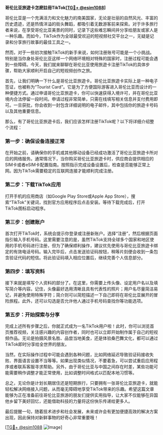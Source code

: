 **哥伦比亚旅遊卡怎麽註冊TikTok[[TG💪+ @esim1088](https://t.me/s/esim1088)]**

哥伦比亚是一个充满活力和文化魅力的南美国家，无论是壮丽的自然风光、丰富的历史遗迹，还是热情洋溢的街头舞蹈，都吸引着无数游客前来探索。对于许多旅行者来说，在享受哥伦比亚美景的同时，记录下这些难忘瞬间并分享给朋友或家人是一种乐趣。而如今，TikTok作为全球最受欢迎的短视频社交平台之一，无疑是记录和分享旅行故事的最佳工具之一。

然而，对于一些初次接触TikTok的新手来说，如何注册账号可能是一个小挑战。特别是当你身处哥伦比亚这样一个网络环境相对特殊的国家时，注册过程可能会遇到一些障碍。今天，我们就来聊聊在哥伦比亚使用旅遊卡注册TikTok的具体步骤，帮助大家顺利开启自己的短视频创作之旅。

首先，让我们明确一下什么是哥伦比亚旅遊卡。哥伦比亚旅遊卡实际上是一种电子签证，也被称为“Tourist Card”。它是为了方便国际游客进入哥伦比亚而设计的一种便捷方式。通过申请哥伦比亚旅遊卡，你可以快速获得入境许可，并在哥伦比亚境内合法停留一段时间。申请过程非常简单，只需在线填写相关信息并支付费用即可。一旦获批，你会收到一封包含详细说明的电子邮件，其中包括你的旅遊卡号码以及其他重要信息。

那么，有了哥伦比亚旅遊卡后，我们应该怎样注册TikTok呢？以下将详细介绍整个流程：

### **第一步：确保设备连接正常**
在开始之前，请确保你的手机或其他移动设备已经成功激活了哥伦比亚旅遊卡所对应的网络服务。通常情况下，当你购买哥伦比亚旅遊卡时，供应商会提供相应的SIM卡或者eSIM卡配置指南。按照指示完成设备设置后，检查是否能够正常上网。因为TikTok需要稳定的互联网连接才能顺利完成注册。

### **第二步：下载TikTok应用**
打开手机的应用商店（如Google Play Store或Apple App Store），搜索“TikTok”关键词，找到官方应用程序后点击安装。等待下载完成后，打开TikTok图标启动程序。

### **第三步：创建账户**
首次打开TikTok时，系统会提示你登录或注册新账户。选择“注册”，然后根据页面指引输入手机号码。这里需要注意的是，虽然TikTok支持全球多个国家和地区使用的手机号码进行注册，但为了确保顺利操作，建议优先使用与哥伦比亚旅遊卡绑定的有效电话号码。输入完毕后，点击发送验证码按钮，稍等片刻便会收到一条包含验证代码的短信。将此验证码填入相应位置后，继续完善个人信息部分。

### **第四步：填写资料**
接下来就是填写个人资料的部分了。在这里，你需要上传头像、设定用户名以及填写简介等内容。记住，头像最好选用清晰且具有代表性的照片；用户名尽量简洁易记，并避免使用特殊字符；简介则可以简短描述一下自己即将在哥伦比亚展开的冒险旅程。此外，还可以勾选是否允许他人通过手机号码查找你等功能选项。

### **第五步：开始探索与分享**
完成上述所有步骤之后，你就正式成为一名TikTok用户啦！此时，你可以浏览首页推荐视频，关注感兴趣的内容创作者，同时也可以立即开始制作属于自己的短视频作品。无论是拍摄风景名胜、品尝当地美食，还是体验桑巴舞文化，都可以通过TikTok即时分享给全世界的朋友。

当然，在实际操作过程中可能会遇到各种问题，比如网络延迟导致验证码接收失败、界面语言设置不当等等。如果出现类似情况，不要着急，可以尝试重启应用程序或者联系客服寻求帮助。另外，由于哥伦比亚与中国之间存在时差，某些功能可能需要稍作调整才能正常使用，比如调整时间格式以匹配本地习惯等。

总之，无论你是计划长期居住还是短期旅行，只要拥有一张哥伦比亚旅遊卡，就能轻松解决网络接入问题，从而毫无障碍地享受TikTok带来的乐趣。希望这篇文章能够为正在准备前往哥伦比亚旅游的朋友们提供实用指导，让大家不仅能够在异国他乡留下美好回忆，还能借助科技的力量将这份快乐传递给更多人。

最后提醒一句，随着技术进步和社会发展，未来或许会有更加便捷高效的解决方案出现，因此保持对新鲜事物的好奇心非常重要哦！

[[TG💪+ @esim1088](https://t.me/s/esim1088) ![Image](https://i.postimg.cc/4NQfJmqS/Snipaste-2025-05-13-00-14-12.png)]